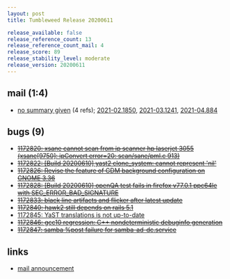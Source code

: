 ```yaml
---
layout: post
title: Tumbleweed Release 20200611

release_available: false
release_reference_count: 13
release_reference_count_mail: 4
release_score: 89
release_stability_level: moderate
release_version: 20200611
---
```


## mail (1:4)

- [no summary given](https://github.com/boombatower/tumbleweed-review/issues/10) (4 refs); [2021-02.1850](https://github.com/boombatower/tumbleweed-review/issues/10), [2021-03.1241](https://github.com/boombatower/tumbleweed-review/issues/10), [2021-04.884](https://github.com/boombatower/tumbleweed-review/issues/10)

## bugs (9)

<!--more-->

- ~~[1172820: xsane cannot scan from ip scanner hp laserjet 3055 (xsane\[9750\]: ipConvert error=20: scan/sane/pml.c 913)](https://bugzilla.opensuse.org/show_bug.cgi?id=1172820)~~
- ~~[1172822: \[Build 20200610\] yast2 clone_system: cannot represent 'nil'](https://bugzilla.opensuse.org/show_bug.cgi?id=1172822)~~
- ~~[1172826: Revise the feature of GDM background configuration on GNOME 3.36](https://bugzilla.opensuse.org/show_bug.cgi?id=1172826)~~
- ~~[1172828: \[Build 20200610\] openQA test fails in firefox v77.0.1 ppc64le with SEC_ERROR_BAD_SIGNATURE](https://bugzilla.opensuse.org/show_bug.cgi?id=1172828)~~
- ~~[1172833: black line artifacts and flicker after latest update](https://bugzilla.opensuse.org/show_bug.cgi?id=1172833)~~
- ~~[1172840: hawk2 still depends on rails 5.1](https://bugzilla.opensuse.org/show_bug.cgi?id=1172840)~~
- [1172845: YaST translations is not up-to-date](https://bugzilla.opensuse.org/show_bug.cgi?id=1172845)
- ~~[1172846: gcc10 regression: C++ nondeterministic debuginfo generation](https://bugzilla.opensuse.org/show_bug.cgi?id=1172846)~~
- ~~[1172847: samba %post failure for samba-ad-dc.service](https://bugzilla.opensuse.org/show_bug.cgi?id=1172847)~~



## links

- [mail announcement](https://github.com/boombatower/tumbleweed-review/issues/10)
